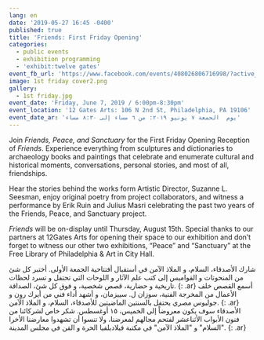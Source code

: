 ```yaml
---
lang: en
date: '2019-05-27 16:45 -0400'
published: true
title: 'Friends: First Friday Opening'
categories:
  - public events
  - exhibition programming
  - 'exhibit:twelve gates'
event_fb_url: 'https://www.facebook.com/events/408026806716998/?active_tab=about'
image: 1st friday cover2.png
gallery:
  - 1st friday.jpg
event_date: 'Friday, June 7, 2019 / 6:00pm-8:30pm'
event_location: '12 Gates Arts: 106 N 2nd St, Philadelphia, PA 19106'
event_date_ar: 'يوم  الحمعة ٧ يونيو ٢٠١٩: من ٦ مساء إلى ٨:٣٠ مساء'
---
```

Join _Friends, Peace, and Sanctuary_ for the First Friday Opening Reception of _Friends_. Experience everything from sculptures and dictionaries to archaeology books and paintings that celebrate and enumerate cultural and historical moments, conversations, personal stories, and most of all, friendships.

Hear the stories behind the works form Artistic Director, Suzanne L. Seesman, enjoy original poetry from project collaborators, and witness a performance by Erik Ruin and Julius Masri celebrating the past two years of the Friends, Peace, and Sanctuary project. 

_Friends_ will be on-display until Thursday, August 15th. Special thanks to our partners at 12Gates Arts for opening their space to our exhibition and don’t forget to witness our other two exhibitions, “Peace” and “Sanctuary” at the Free Library of Philadelphia & Art in City Hall.

شارك الأصدقاء، السلام، و الملاذ الآمن في أستقبال أفتتاحية الجمعة الأولى. أختبر كل شئ من المنحوتات و القواميس إلى كتب علم الآثار و اللوحات التي تحتفل و تسرد لحظات تاريخية و حضارية، قصص شخصية، و فوق كل شئ، الصداقة.
{: .ar}
أسمع القصص خلف الأعمال من المخرجة الفنية، سوزان ل. سييزمان، و أشهد أداء فني من أيرك روِن و جوليوس مصري يحتفل بالسنتين الماضيتين للأصدقاء، السلام، و الملاذ الآمن.
{: .ar}
الأصدقاء سوف يكون معروضاً إلى الخميس، ١٥ أوغسطس. شكر خاص لشركائنا من فنون الأبواب الأثناعشر لفتحم مجالهم لمعرضنا، ولا تنسوا أن تشهدوا معارضنا الأخرا "السلام" و "الملاذ الآمن" في مكتبة فيلاديلفيا الحرة و الفن في مجلس المدينة.
{: .ar}
